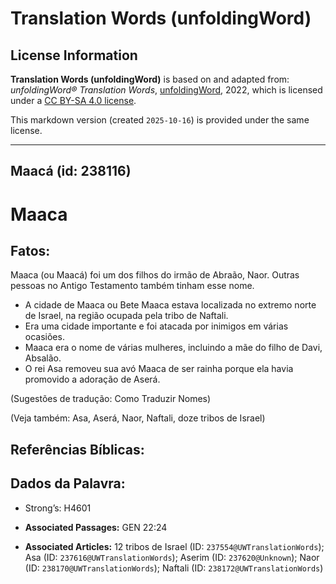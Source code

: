 # Translation Words (unfoldingWord)

## License Information

**Translation Words (unfoldingWord)** is based on and adapted from: _unfoldingWord® Translation Words_, [unfoldingWord](https://unfoldingword.org/utw), 2022, which is licensed under a [CC BY-SA 4.0 license](https://creativecommons.org/licenses/by-sa/4.0/legalcode.en).

This markdown version (created `2025-10-16`) is provided under the same license.



--------------------------------

## Maacá (id: 238116)

Maaca
=====

Fatos:
------

Maaca (ou Maacá) foi um dos filhos do irmão de Abraão, Naor. Outras pessoas no Antigo Testamento também tinham esse nome.

* A cidade de Maaca ou Bete Maaca estava localizada no extremo norte de Israel, na região ocupada pela tribo de Naftali.
* Era uma cidade importante e foi atacada por inimigos em várias ocasiões.
* Maaca era o nome de várias mulheres, incluindo a mãe do filho de Davi, Absalão.
* O rei Asa removeu sua avó Maaca de ser rainha porque ela havia promovido a adoração de Aserá.

(Sugestões de tradução: Como Traduzir Nomes)

(Veja também: Asa, Aserá, Naor, Naftali, doze tribos de Israel)

Referências Bíblicas:
---------------------

Dados da Palavra:
-----------------

* Strong’s: H4601

* **Associated Passages:** GEN 22:24
* **Associated Articles:** 12 tribos de Israel (ID: `237554@UWTranslationWords`); Asa (ID: `237616@UWTranslationWords`); Aserim (ID: `237620@Unknown`); Naor (ID: `238170@UWTranslationWords`); Naftali (ID: `238172@UWTranslationWords`)

